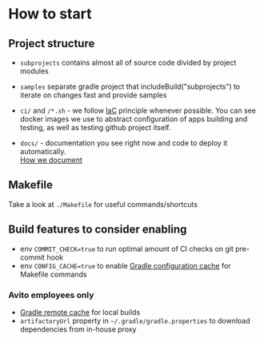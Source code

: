 # How to start

## Project structure

- `subprojects` contains almost all of source code divided by project modules

- `samples` separate gradle project that includeBuild("subprojects") to iterate on changes fast and provide samples

- `ci/` and `/*.sh` - we follow [IaC](https://en.wikipedia.org/wiki/Infrastructure_as_code) principle whenever possible.
  You can see docker images we use to abstract configuration of apps building and testing, as well as testing github
  project itself.
- `docs/` - documentation you see right now and code to deploy it automatically.  
  [How we document](Documentation.md)
  
## Makefile

Take a look at `./Makefile` for useful commands/shortcuts

## Build features to consider enabling

- env `COMMIT_CHECK=true` to run optimal amount of CI checks on git pre-commit hook
- env `CONFIG_CACHE=true` to enable [Gradle configuration cache](https://docs.gradle.org/current/userguide/configuration_cache.html) for Makefile commands

### Avito employees only

- [Gradle remote cache](internal/RemoteCache.md) for local builds <Avito only>
- `artifactoryUrl` property in `~/.gradle/gradle.properties` to download dependencies from in-house proxy
